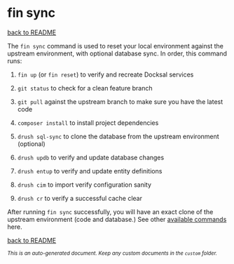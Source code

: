 # fin sync
[back to README](../../README.md)

The ```fin sync``` command is used to reset your local environment against the upstream environment, with optional database sync. In order, this command runs:

1. ```fin up``` (or ```fin reset```) to verify and recreate Docksal services

2. ```git status``` to check for a clean feature branch

3. ```git pull``` against the upstream branch to make sure you have the latest code

4. ```composer install```  to install project dependencies

5. ```drush sql-sync``` to clone the database from the upstream environment (optional)

6. ```drush updb``` to verify and update database changes

7. ```drush entup``` to verify and update entity definitions

8. ```drush cim``` to import verify configuration sanity

9. ```drush cr``` to verify a successful cache clear

After running ```fin sync``` successfully, you will have an exact clone of the upstream environment (code and database.) See other [available commands](COMMANDS.md) here.

[back to README](../../README.md)

*<small>This is an auto-generated document. Keep any custom documents in the ```custom``` folder.</small>*
